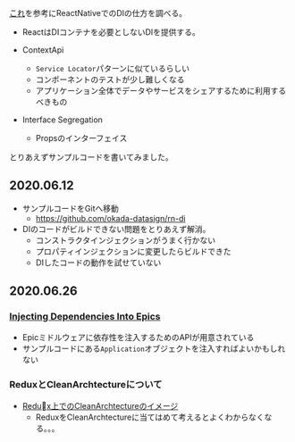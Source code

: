 [これ](https://marmelab.com/blog/2019/03/13/react-dependency-injection.html)を参考にReactNativeでのDIの仕方を調べる。

* ReactはDIコンテナを必要としないDIを提供する。

* ContextApi
  * `Service Locator`パターンに似ているらしい
  * コンポーネントのテストが少し難しくなる
  * アプリケーション全体でデータやサービスをシェアするために利用するべきもの

* Interface Segregation
  * Propsのインターフェイス

とりあえずサンプルコードを書いてみました。

## 2020.06.12

* サンプルコードをGitへ移動
  * https://github.com/okada-datasign/rn-di
* DIのコードがビルドできない問題をとりあえず解消。
  * コンストラクタインジェクションがうまく行かない
  * プロパティインジェクションに変更したらビルドできた
  * DIしたコードの動作を試せていない

## 2020.06.26

### [Injecting Dependencies Into Epics](https://redux-observable.js.org/docs/recipes/InjectingDependenciesIntoEpics.html)

* Epicミドルウェアに依存性を注入するためのAPIが用意されている
* サンプルコードにある`Application`オブジェクトを注入すればよいかもしれない

### ReduxとCleanArchtectureについて
* [Redux上でのCleanArchtectureのイメージ](https://qiita.com/sho_v00/items/348f7e0398d902daa894#%E6%A7%8B%E9%80%A0%E3%82%A4%E3%83%A1%E3%83%BC%E3%82%B8)
  * ReduxをCleanArchtectureに当てはめて考えるとよくわからなくなる。。。
